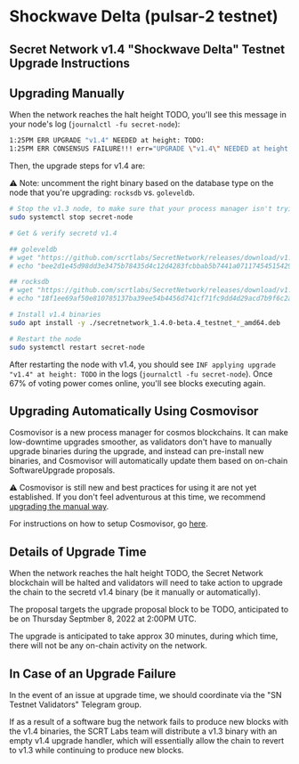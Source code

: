 # Shockwave Delta (pulsar-2 testnet)

## Secret Network v1.4 "Shockwave Delta" Testnet Upgrade Instructions <a href="#secret-network-v1-4-shockwave-delta-testnet-upgrade-instructions" id="secret-network-v1-4-shockwave-delta-testnet-upgrade-instructions"></a>

## Upgrading Manually <a href="#upgrading-manually" id="upgrading-manually"></a>

When the network reaches the halt height TODO, you'll see this message in your node's log (`journalctl -fu secret-node`):

```bash
1:25PM ERR UPGRADE "v1.4" NEEDED at height: TODO:
1:25PM ERR CONSENSUS FAILURE!!! err="UPGRADE \"v1.4\" NEEDED at height: TODO
```

Then, the upgrade steps for v1.4 are:

⚠️ Note: uncomment the right binary based on the database type on the node that you're upgrading: `rocksdb` vs. `goleveldb`.

```bash
# Stop the v1.3 node, to make sure that your process manager isn't trying to restart it while you upgrade
sudo systemctl stop secret-node

# Get & verify secretd v1.4

## goleveldb
# wget "https://github.com/scrtlabs/SecretNetwork/releases/download/v1.4.0-beta.4/secretnetwork_1.4.0-beta.4_testnet_goleveldb_amd64.deb"
# echo "bee2d1e45d98dd3e3475b78435d4c12d4283fcbbab5b7441a07117454515429a secretnetwork_1.4.0-beta.4_testnet_goleveldb_amd64.deb" | sha256sum --check

## rocksdb
# wget "https://github.com/scrtlabs/SecretNetwork/releases/download/v1.4.0-beta.4/secretnetwork_1.4.0-beta.4_testnet_rocksdb_amd64.deb"
# echo "18f1ee69af50e810785137ba39ee54b4456d741cf71fc9dd4d29acd7b9f6c2ad secretnetwork_1.4.0-beta.4_testnet_rocksdb_amd64.deb" | sha256sum --check

# Install v1.4 binaries
sudo apt install -y ./secretnetwork_1.4.0-beta.4_testnet_*_amd64.deb

# Restart the node
sudo systemctl restart secret-node
```

After restarting the node with v1.4, you should see `INF applying upgrade "v1.4" at height: TODO` in the logs (`journalctl -fu secret-node`). Once 67% of voting power comes online, you'll see blocks executing again.

## Upgrading Automatically Using Cosmovisor <a href="#upgrading-automatically-using-cosmovisor" id="upgrading-automatically-using-cosmovisor"></a>

Cosmovisor is a new process manager for cosmos blockchains. It can make low-downtime upgrades smoother, as validators don't have to manually upgrade binaries during the upgrade, and instead can pre-install new binaries, and Cosmovisor will automatically update them based on on-chain SoftwareUpgrade proposals.

⚠️ Cosmovisor is still new and best practices for using it are not yet established. If you don't feel adventurous at this time, we recommend [upgrading the manual way](#upgrading-manually).

For instructions on how to setup Cosmovisor, go [here](/validators/migration/cosmovisor.md).

## Details of Upgrade Time <a href="#details-of-upgrade-time" id="details-of-upgrade-time"></a>

When the network reaches the halt height TODO, the Secret Network blockchain will be halted and validators will need to take action to upgrade the chain to the secretd v1.4 binary (be it manually or automatically).

The proposal targets the upgrade proposal block to be TODO, anticipated to be on Thursday Septmber 8, 2022 at 2:00PM UTC.

The upgrade is anticipated to take approx 30 minutes, during which time, there will not be any on-chain activity on the network.

## In Case of an Upgrade Failure <a href="#in-case-of-an-upgrade-failure" id="in-case-of-an-upgrade-failure"></a>

In the event of an issue at upgrade time, we should coordinate via the "SN Testnet Validators" Telegram group.

If as a result of a software bug the network fails to produce new blocks with the v1.4 binaries, the SCRT Labs team will distribute a v1.3 binary with an empty v1.4 upgrade handler, which will essentially allow the chain to revert to v1.3 while continuing to produce new blocks.
